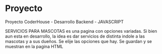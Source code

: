 # Proyecto
Proyecto CoderHouse - Desarrollo Backend - JAVASCRIPT

SERVICIOS PARA MASCOTAS es una pagina con opciones variadas. Si bien aun esta en desarrollo, la idea es dar servicios de distinta indole a las mascotas y a sus dueños.
Se elije las opciones que hay. Se guardan y se muestran en la pagina HTML

